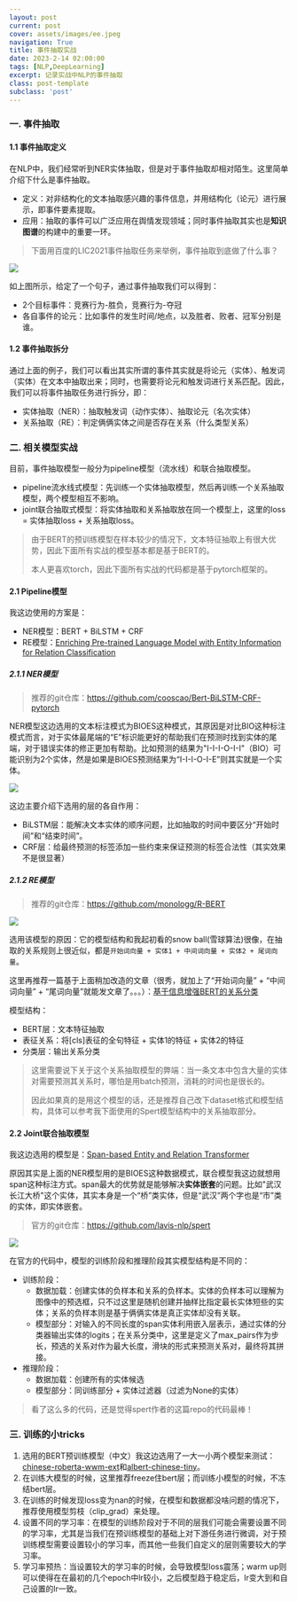 ```yaml
---
layout: post
current: post
cover: assets/images/ee.jpeg
navigation: True
title: 事件抽取实战
date: 2023-2-14 02:00:00
tags: [NLP,DeepLearning]
excerpt: 记录实战中NLP的事件抽取
class: post-template
subclass: 'post'
---
```



### 一. 事件抽取
#### 1.1 事件抽取定义

在NLP中，我们经常听到NER实体抽取，但是对于事件抽取却相对陌生。这里简单介绍下什么是事件抽取。

* 定义：对非结构化的文本抽取感兴趣的事件信息，并用结构化（论元）进行展示，即事件要素提取。
* 应用：抽取的事件可以广泛应用在舆情发现领域；同时事件抽取其实也是**知识图谱**的构建中的重要一环。

> 下面用百度的LIC2021事件抽取任务来举例，事件抽取到底做了什么事？

![](https://raw.githubusercontent.com/yy2lyx/picgo/admin/img/event1.png)

如上图所示，给定了一个句子，通过事件抽取我们可以得到：

* 2个目标事件：竞赛行为-胜负，竞赛行为-夺冠
* 各自事件的论元：比如事件的发生时间/地点，以及胜者、败者、冠军分别是谁。

#### 1.2 事件抽取拆分
通过上面的例子，我们可以看出其实所谓的事件其实就是将论元（实体）、触发词（实体）在文本中抽取出来；同时，也需要将论元和触发词进行关系匹配。因此，我们可以将事件抽取任务进行拆分，即：

* 实体抽取（NER）：抽取触发词（动作实体）、抽取论元（名次实体）
* 关系抽取（RE）：判定俩俩实体之间是否存在关系（什么类型关系）

### 二. 相关模型实战
目前，事件抽取模型一般分为pipeline模型（流水线）和联合抽取模型。

* pipeline流水线式模型：先训练一个实体抽取模型，然后再训练一个关系抽取模型，两个模型相互不影响。
* joint联合抽取式模型：将实体抽取和关系抽取放在同一个模型上，这里的loss = 实体抽取loss + 关系抽取loss。

> 由于BERT的预训练模型在样本较少的情况下，文本特征抽取上有很大优势，因此下面所有实战的模型基本都是基于BERT的。
> 
> 本人更喜欢torch，因此下面所有实战的代码都是基于pytorch框架的。

#### 2.1 Pipeline模型
我这边使用的方案是：

* NER模型：BERT + BiLSTM + CRF
* RE模型：[Enriching Pre-trained Language Model with Entity Information for Relation Classification](https://arxiv.org/abs/1905.08284)


##### 2.1.1 NER模型
> 推荐的git仓库：https://github.com/cooscao/Bert-BiLSTM-CRF-pytorch

NER模型这边选用的文本标注模式为BIOES这种模式，其原因是对比BIO这种标注模式而言，对于实体最尾端的“E”标识能更好的帮助我们在预测时找到实体的尾端，对于错误实体的修正更加有帮助。比如预测的结果为"I-I-I-O-I-I"（BIO）可能识别为2个实体，然是如果是BIOES预测结果为“I-I-I-O-I-E”则其实就是一个实体。

![](https://raw.githubusercontent.com/yy2lyx/picgo/admin/img/event2.png)

这边主要介绍下选用的层的各自作用：

* BiLSTM层：能解决文本实体的顺序问题，比如抽取的时间中要区分“开始时间”和“结束时间”。
* CRF层：给最终预测的标签添加一些约束来保证预测的标签合法性（其实效果不是很显著）

##### 2.1.2 RE模型
> 推荐的git仓库：https://github.com/monologg/R-BERT


![](https://raw.githubusercontent.com/yy2lyx/picgo/admin/img/event3.png)

选用该模型的原因：它的模型结构和我起初看的snow ball(雪球算法)很像，在抽取的关系规则上很近似，都是`开始词向量 + 实体1 + 中间词向量 + 实体2 + 尾词向量`。

这里再推荐一篇基于上面稍加改造的文章（很秀，就加上了“开始词向量” + “中间词向量” + “尾词向量”就能发文章了。。。）：[基于信息增强BERT的关系分类](http://jcip.cipsc.org.cn/CN/abstract/abstract3101.shtml)

模型结构：

* BERT层：文本特征抽取
* 表征关系：将[cls]表征的全句特征 + 实体1的特征 + 实体2的特征
* 分类层：输出关系分类

> 这里需要说下关于这个关系抽取模型的弊端：当一条文本中包含大量的实体对需要预测其关系时，哪怕是用batch预测，消耗的时间也是很长的。
> 
> 因此如果真的是用这个模型的话，还是推荐自己改下dataset格式和模型结构，具体可以参考我下面使用的Spert模型结构中的关系抽取部分。

#### 2.2 Joint联合抽取模型
我这边选用的模型是：[Span-based Entity and Relation Transformer](https://arxiv.org/abs/1909.07755 )

原因其实是上面的NER模型用的是BIOES这种数据模式，联合模型我这边就想用span这种标注方式。span最大的优势就是能够解决**实体嵌套**的问题。比如"武汉长江大桥"这个实体，其实本身是一个“桥”类实体，但是“武汉”两个字也是“市”类的实体，即实体嵌套。


> 官方的git仓库：https://github.com/lavis-nlp/spert

![](https://raw.githubusercontent.com/yy2lyx/picgo/admin/img/event4.png)

在官方的代码中，模型的训练阶段和推理阶段其实模型结构是不同的：

* 训练阶段：
	* 数据加载：创建实体的负样本和关系的负样本。实体的负样本可以理解为图像中的预选框，只不过这里是随机创建并抽样比指定最长实体短些的实体；关系的负样本则是基于俩俩实体是真正实体却没有关联。
	* 模型部分：对输入的不同长度的span实体利用嵌入层表示，通过实体的分类器输出实体的logits；在关系分类中，这里是定义了max_pairs作为步长，预选的关系对作为最大长度，滑块的形式来预测关系对，最终将其拼接。
* 推理阶段：
	* 数据加载：创建所有的实体候选
	* 模型部分：同训练部分 + 实体过滤器（过滤为None的实体）

>  看了这么多的代码，还是觉得spert作者的这篇repo的代码最棒！

### 三. 训练的小tricks

1. 选用的BERT预训练模型（中文）我这边选用了一大一小两个模型来测试：[chinese-roberta-wwm-ext](https://huggingface.co/hfl/chinese-roberta-wwm-ext)和[albert-chinese-tiny](https://huggingface.co/voidful/albert_chinese_tiny)。
2. 在训练大模型的时候，这里推荐freeze住bert层；而训练小模型的时候，不冻结bert层。
3. 在训练的时候发现loss变为nan的时候，在模型和数据都没啥问题的情况下，推荐使用模型剪枝（clip_grad）来处理。
4. 设置不同的学习率：在模型的训练阶段对于不同的层我们可能会需要设置不同的学习率，尤其是当我们在预训练模型的基础上对下游任务进行微调，对于预训练模型需要设置较小的学习率，而其他一些我们自定义的层则需要较大的学习率。
5. 学习率预热：当设置较大的学习率的时候，会导致模型loss震荡；warm up则可以使得在在最初的几个epoch中lr较小，之后模型趋于稳定后，lr变大到和自己设置的lr一致。



